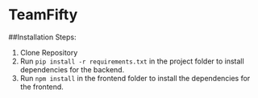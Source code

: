 # TeamFifty
##Installation Steps:
1. Clone Repository
2. Run ```pip install -r requirements.txt``` in the project folder to install dependencies for the backend.
3. Run ```npm install``` in the frontend folder to install the dependencies for the frontend.
